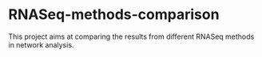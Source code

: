 RNASeq-methods-comparison
=========================

This project aims at comparing the results from different RNASeq methods in network analysis.

